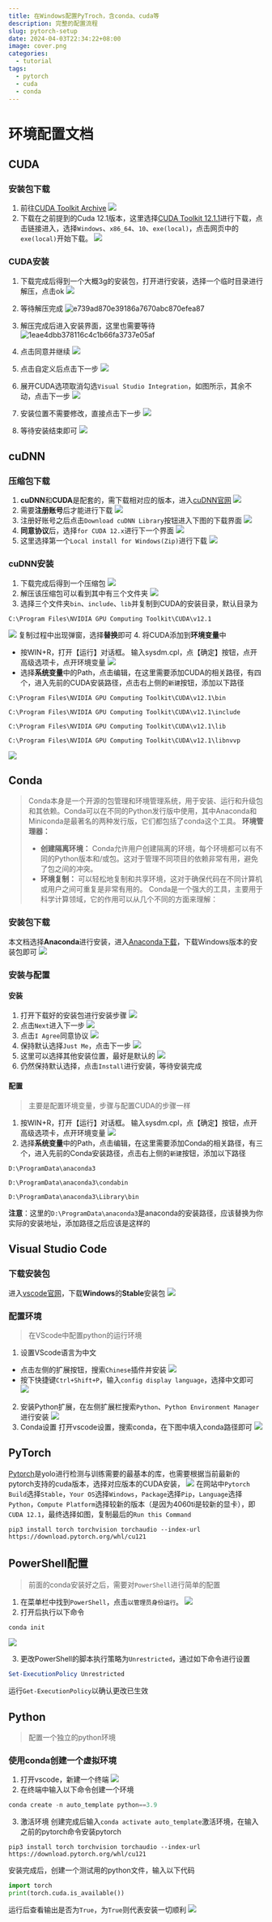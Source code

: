 ```yaml
---
title: 在Windows配置PyTroch，含conda、cuda等
description: 完整的配置流程
slug: pytorch-setup
date: 2024-04-03T22:34:22+08:00
image: cover.png
categories:
  - tutorial
tags:
  - pytorch
  - cuda
  - conda
---
```



# 环境配置文档
## CUDA
### 安装包下载
1. 前往[CUDA Toolkit Archive](https://developer.nvidia.com/cuda-toolkit-archive)
![](17033345952833.jpg)
2. 下载在之前提到的Cuda 12.1版本，这里选择[CUDA Toolkit 12.1.1](https://developer.nvidia.com/cuda-12-1-1-download-archive)进行下载，点击链接进入，选择`Windows`、`x86_64`、`10`、`exe(local)`，点击网页中的`exe(local)`开始下载。
![](17033345953309.jpg)
### CUDA安装
1. 下载完成后得到一个大概3g的安装包，打开进行安装，选择一个临时目录进行解压，点击ok
 ![](17033345953432.jpg)
 2. 等待解压完成
 ![e739ad870e39186a7670abc870efea87](e739ad870e39186a7670abc870efea87.png)
3. 解压完成后进入安装界面，这里也需要等待
![1eae4dbb378116c4c1b66fa3737e05af](1eae4dbb378116c4c1b66fa3737e05af.png)
4. 点击同意并继续
![](17033345953616.jpg)

5. 点击自定义后点击下一步
 ![](17033345953751.jpg)
6. 展开CUDA选项取消勾选`Visual Studio Integration`，如图所示，其余不动，点击下一步
 ![](17033345953843.jpg)
7. 安装位置不需要修改，直接点击下一步
 ![](17033345953942.jpg)
8. 等待安装结束即可
![](17033345954036.jpg)

## cuDNN
### 压缩包下载
1. **cuDNN**和**CUDA**是配套的，需下载相对应的版本，进入[cuDNN官网](https://developer.nvidia.com/cudnn)
![](17033345954133.jpg)
2. 需要**注册账号**后才能进行下载
![](17033345954233.jpg)
3. 注册好账号之后点击`Download cuDNN Library`按钮进入下图的下载界面
![](17033345954334.jpg)
4. **同意协议**后，选择`for CUDA 12.x`进行下一个界面
![](17033345954434.jpg)
5. 这里选择第一个`Local install for Windows(Zip)`进行下载
![](17033345954537.jpg)
### cuDNN安装
1. 下载完成后得到一个压缩包
 ![](17033345954639.jpg)
2. 解压该压缩包可以看到其中有三个文件夹
 ![](17033345954741.jpg)
3. 选择三个文件夹`bin`、`include`、`lib`并复制到CUDA的安装目录，默认目录为
```
C:\Program Files\NVIDIA GPU Computing Toolkit\CUDA\v12.1
```
![](17033345954846.jpg)
复制过程中出现弹窗，选择**替换**即可
4. 将CUDA添加到**环境变量**中
- 按WIN+R，打开【运行】对话框。 输入sysdm.cpl，点【确定】按钮，点开高级选项卡，点开环境变量
 ![](17033345954950.jpg)
- 选择**系统变量**中的Path，点击编辑，在这里需要添加CUDA的相关路径，有四个，进入先前的CUDA安装路径，点击右上侧的`新建`按钮，添加以下路径
```
C:\Program Files\NVIDIA GPU Computing Toolkit\CUDA\v12.1\bin
```
```
C:\Program Files\NVIDIA GPU Computing Toolkit\CUDA\v12.1\include
```
```
C:\Program Files\NVIDIA GPU Computing Toolkit\CUDA\v12.1\lib
```
```
C:\Program Files\NVIDIA GPU Computing Toolkit\CUDA\v12.1\libnvvp
```
![](17033345955055.jpg)



 
## Conda
> Conda本身是一个开源的包管理和环境管理系统，用于安装、运行和升级包和其依赖。Conda可以在不同的Python发行版中使用，其中Anaconda和Miniconda是最著名的两种发行版，它们都包括了conda这个工具。
>  **环境管理器：**
>    - **创建隔离环境：** Conda允许用户创建隔离的环境，每个环境都可以有不同的Python版本和/或包。这对于管理不同项目的依赖非常有用，避免了包之间的冲突。
>    - **环境复制：** 可以轻松地复制和共享环境，这对于确保代码在不同计算机或用户之间可重复是非常有用的。
> Conda是一个强大的工具，主要用于科学计算领域，它的作用可以从几个不同的方面来理解：
### 安装包下载
本文档选择**Anaconda**进行安装，进入[Anaconda下载](https://www.anaconda.com/download#downloads)，下载Windows版本的安装包即可
![](17033345955251.jpg)
### 安装与配置
#### 安装
1. 打开下载好的安装包进行安装步骤
 ![](17033345955377.jpg)
2. 点击`Next`进入下一步
![](17033345955499.jpg)
3. 点击`I Agree`同意协议
![](17033345955616.jpg)
4. 保持默认选择`Just Me`，点击下一步
![](17033345955769.jpg)
5. 这里可以选择其他安装位置，最好是默认的
![](17033345955885.jpg)
6. 仍然保持默认选择，点击`Install`进行安装，等待安装完成
#### 配置
> 主要是配置环境变量，步骤与配置CUDA的步骤一样
1. 按WIN+R，打开【运行】对话框。 输入sysdm.cpl，点【确定】按钮，点开高级选项卡，点开环境变量
 ![](17033345954950.jpg)
2. 选择**系统变量**中的Path，点击编辑，在这里需要添加Conda的相关路径，有三个，进入先前的Conda安装路径，点击右上侧的`新建`按钮，添加以下路径
```
D:\ProgramData\anaconda3
```
```
D:\ProgramData\anaconda3\condabin
```
```
D:\ProgramData\anaconda3\Library\bin
```
**注意**：这里的`D:\ProgramData\anaconda3`是anaconda的安装路径，应该替换为你实际的安装地址，添加路径之后应该是这样的

## Visual Studio Code
### 下载安装包
进入[vscode官网](https://code.visualstudio.com)，下载**Windows**的**Stable**安装包
![](17033345956001.jpg)
### 配置环境
> 在VScode中配置python的运行环境
1. 设置VScode语言为中文
- 点击左侧的扩展按钮，搜索`Chinese`插件并安装
 ![](17033345956128.jpg)
- 按下快捷键`Ctrl+Shift+P`，输入`config display language`，选择中文即可
![](17033345956262.jpg)
2. 安装Python扩展，在左侧扩展栏搜索`Python`、`Python Environment Manager`进行安装
![](17033345956394.jpg)
3. Conda设置
打开vscode设置，搜索conda，在下图中填入conda路径即可
![](17033345956535.jpg)

## PyTorch
[Pytorch](https://pytorch.org)是yolo进行检测与训练需要的最基本的库，也需要根据当前最新的pytorch支持的cuda版本，选择对应版本的CUDA安装，
![](17033345956687.jpg)
在网站中`Pytorch Build`选择`Stable`，`Your OS`选择`Windows`，`Package`选择`Pip`，`Language`选择`Python`，`Compute Platform`选择较新的版本（是因为4060ti是较新的显卡），即`CUDA 12.1`，最终选择如图，复制最后的`Run this Command`
```
pip3 install torch torchvision torchaudio --index-url https://download.pytorch.org/whl/cu121
```
## PowerShell配置
> 前面的conda安装好之后，需要对`PowerShell`进行简单的配置
1. 在菜单栏中找到`PowerShell`，点击`以管理员身份运行`。
![](17033345956835.jpg)
2. 打开后执行以下命令
```powershell
conda init
```
![](17033345957003.jpg)

3. 更改PowerShell的脚本执行策略为`Unrestricted`，通过如下命令进行设置
```powershell
Set-ExecutionPolicy Unrestricted
```
运行`Get-ExecutionPolicy`以确认更改已生效

## Python
> 配置一个独立的python环境
### 使用conda创建一个虚拟环境
1. 打开vscode，新建一个终端
![](17033316544757.jpg)
2. 在终端中输入以下命令创建一个环境
```powershell
conda create -n auto_template python==3.9
```
3. 激活环境
创建完成后输入`conda activate auto_template`激活环境，在输入之前的pytorch命令安装pytorch
```
pip3 install torch torchvision torchaudio --index-url https://download.pytorch.org/whl/cu121
```
安装完成后，创建一个测试用的python文件，输入以下代码
```python
import torch
print(torch.cuda.is_available())
```
运行后查看输出是否为`True`，为`True`则代表安装一切顺利
![](17033319295868.jpg)



